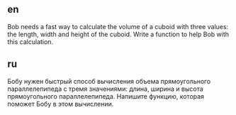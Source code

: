 ## en

Bob needs a fast way to calculate the volume of a cuboid with three values: 
the length, width and height of the cuboid. Write a function to help Bob with this calculation.

## ru

Бобу нужен быстрый способ вычисления объема прямоугольного параллелепипеда с тремя значениями: 
длина, ширина и высота прямоугольного параллелепипеда. 
Напишите функцию, которая поможет Бобу в этом вычислении.